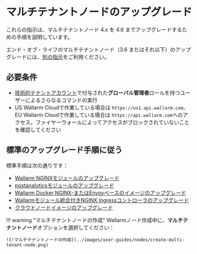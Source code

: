 [ptrav-attack-docs]:                ../attacks-vulns-list.md#path-traversal
[attacks-in-ui-image]:              ../images/admin-guides/test-attacks-quickstart.png

# マルチテナントノードのアップグレード

これらの指示は、マルチテナントノード 4.x を 4.6 までアップグレードするための手順を説明しています。

エンド・オブ・ライフのマルチテナントノード（3.6 またはそれ以下）のアップグレードには、[別の指示](older-versions/multi-tenant.md)をご利用ください。

## 必要条件

* [技術的テナントアカウント](../installation/multi-tenant/configure-accounts.md#tenant-account-structure)で付与された**グローバル管理者**ロールを持つユーザーによるさらなるコマンドの実行
* US Wallarm Cloudで作業している場合は `https://us1.api.wallarm.com`、EU Wallarm Cloudで作業している場合は `https://api.wallarm.com`へのアクセス。ファイヤーウォールによってアクセスがブロックされていないことを確認してください

## 標準のアップグレード手順に従う

標準手順は次の通りです：

* [ Wallarm NGINXモジュールのアップグレード](nginx-modules.md)
* [postanalyticsモジュールのアップグレード](separate-postanalytics.md)
* [ Wallarm Docker NGINX-またはEnvoyベースのイメージのアップグレード](docker-container.md)
* [ Wallarmモジュール統合付きNGINX Ingressコントローラのアップグレード](ingress-controller.md)
* [ クラウドノードイメージのアップグレード](cloud-image.md)

!!! warning "マルチテナントノードの作成"
    Wallarmノード作成中に、**マルチテナントノード**オプションを選択してください：

    ![!マルチテナントノードの作成](../images/user-guides/nodes/create-multi-tenant-node.png)